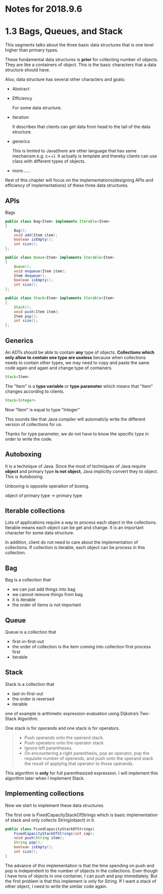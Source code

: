# Notes for 2018.9.6

# 1.3 Bags, Queues, and Stack

This segments talks about the three basic data structures that is one level higher than primary types.

These fundamental data structures is **prior** for collecting number of objects. They are like a containers of object. This is the basic characters that a data structure should have.

Also, data structure has several other characters and goals:

- Abstract
- Efficiency

    For some data structure.

- iteration

    It describes that clients can get data from head to the tail of the data structure.

- generics
  
    This is limited to Java(there are other language that has same mechanism e.g. c++). It actually is template and thereby clients can use class with different types of objects.

- more......

Rest of this chapter will focus on the implementations(designing APIs and efficiency of implementations) of these three data structures.

## APIs

Bags

```java
public class Bag<Item> implements Iterable<Item>
{
    Bag();
    void add(Item item);
    boolean isEmpty();
    int size();
};
```

```java
public class Queue<Item> implements Iterable<Item>
{
    Queue();
    void enqueue(Item item);
    Item dequeue();
    boolean isEmpty();
    int size();
};
```

```java
public class Stack<Item> implements Iterable<Item>
{
    Stack();
    void push(Item item);
    Item pop();
    int size();
};
```

## Generics

An ADTs should be able to contain **any** type of objects. **Collections which only allow to contain one type are useless** because when collections needs to contain other types, we may need to copy and paste the same code again and again and change type of containers.

```java
Stack<Item>
```

The "Item" is a **type variable** or **type parameter** which means that "Item" changes according to clients.

```java
Stack<Integer>
```

Now "Item" is equal to type "Integer"

This sounds like that Java compiler will automaticly write the different version of collections for us.

Thanks for type parameter, we do not have to know the specific type in order to write the code.

## Autoboxing

It is a technique of Java. Since the most of techniques of Java require **object** and primary type **is not object**, Java implicitly convert they to object. This is Autoboxing.

Unboxing is opposite operation of boxing.

object of primary type -> primary type

## Iterable collections

Lots of applications require a way to process each object in the collections. Iterable means each object can be get and change. It is an important character for some data structure.

In addition, client do not need to care about the implementation of collections. If collection is iterable, each object can be process in this collection.

## Bag

Bag is a collection that

- we can just add things into bag
- we cannot remove things from bag
- it is iterable
- the order of items is not important

## Queue

Queue is a collection that

- first-in-first-out
- the order of collection is the item coming into collection first process first
- iterable

## Stack

Stack is a collection that

- last-in-first-out
- the order is reversed
- iterable

one of example is arithmetic expression evaluation using Dijkstra’s Two-Stack Algorithm.

One stack is for operands and one stack is for operators.

>- Push operands onto the operand stack.
>- Push operators onto the operator stack.
>- Ignore left parentheses.
>- On encountering a right parenthesis, pop an operator, pop the requisite number of operands, and push onto the operand stack the result of applying that operator to those operands.

This algorithm is **only** for full parenthesized expression. I will implement this algorithm later when I implement Stack.

## Implementing collections

Now we start to implement these data structures.

The first one is FixedCapacityStackOfStrings which is basic implementation of stack and only collects String(object) in it.

```java
public class FixedCapacityStackOfStrings{
    FixedCapacityStackOfStrings(int cap);
    void push(String item);
    String pop();
    boolean isEmpty();
    int size();
}
```

The advance of this implementation is that the time spending on push and pop is independent to the number of objects in the collections. Even though I have tons of objects in one container, I can push and pop immediately. But the first problem is that this implement is only for String. If I want a stack of other object, I need to write the similar code again.